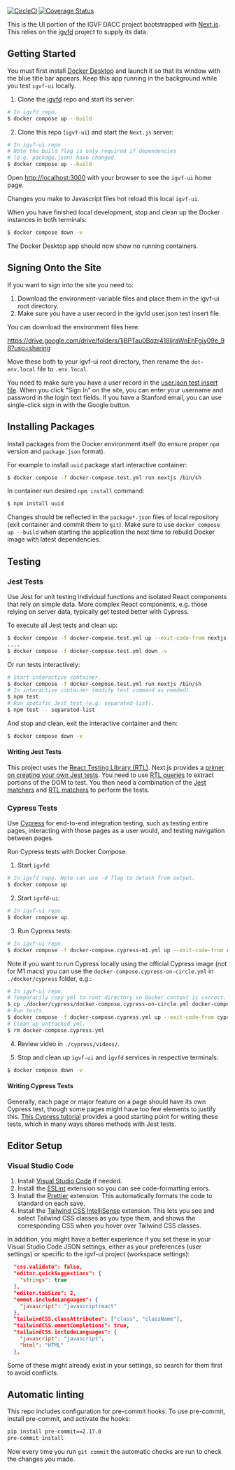 [![CircleCI](https://circleci.com/gh/IGVF-DACC/igvf-ui/tree/main.svg?style=svg)](https://circleci.com/gh/IGVF-DACC/igvf-ui/tree/main)
[![Coverage Status](https://coveralls.io/repos/github/IGVF-DACC/igvf-ui/badge.svg)](https://coveralls.io/github/IGVF-DACC/igvf-ui)

This is the UI portion of the IGVF DACC project bootstrapped with [Next.js](https://nextjs.org). This relies on the [igvfd](https://github.com/IGVF-DACC/igvfd) project to supply its data.

## Getting Started

You must first install [Docker Desktop](https://hub.docker.com/editions/community/docker-ce-desktop-mac) and launch it so that its window with the blue title bar appears. Keep this app running in the background while you test `igvf-ui` locally.

1. Clone the [igvfd](https://github.com/IGVF-DACC/igvfd) repo and start its server:

```bash
# In igvfd repo.
$ docker compose up --build
```

2. Clone this repo (`igvf-ui`) and start the `Next.js` server:

```bash
# In igvf-ui repo.
# Note the build flag is only required if dependencies
# (e.g. package.json) have changed.
$ docker compose up --build
```

Open [http://localhost:3000](http://localhost:3000) with your browser to see the `igvf-ui` home page.

Changes you make to Javascript files hot reload this local `igvf-ui`.

When you have finished local development, stop and clean up the Docker instances in both terminals:

```bash
$ docker compose down -v
```

The Docker Desktop app should now show no running containers.

## Signing Onto the Site

If you want to sign into the site you need to:

1. Download the environment-variable files and place them in the igvf-ui root directory.
2. Make sure you have a user record in the igvfd user.json test insert file.

You can download the environment files here:

https://drive.google.com/drive/folders/1jBPTau0Bqzr418IjraWnEhFgiy09e_98?usp=sharing

Move these both to your igvf-ui root directory, then rename the `dot-env.local` file to `.env.local`.

You need to make sure you have a user record in the [user.json test insert file](https://github.com/IGVF-DACC/igvfd/blob/dev/src/igvfd/tests/data/inserts/user.json). When you click “Sign In” on the site, you can enter your username and password in the login text fields. If you have a Stanford email, you can use single-click sign in with the Google button.

## Installing Packages

Install packages from the Docker environment itself (to ensure proper `npm` version and `package.json` format).

For example to install `uuid` package start interactive container:

```bash
$ docker compose -f docker-compose.test.yml run nextjs /bin/sh
```

In container run desired `npm install` command:

```bash
$ npm install uuid
```

Changes should be reflected in the `package*.json` files of local repository (exit container and commit them to `git`). Make sure to use `docker compose up --build` when starting the application the next time to rebuild Docker image with latest dependencies.

## Testing

### Jest Tests

Use Jest for unit testing individual functions and isolated React components that rely on simple data. More complex React components, e.g. those relying on server data, typically get tested better with Cypress.

To execute all Jest tests and clean up:

```bash
$ docker compose -f docker-compose.test.yml up --exit-code-from nextjs
....
$ docker compose -f docker-compose.test.yml down -v

```

Or run tests interactively:

```bash
# Start interactive container.
$ docker compose -f docker-compose.test.yml run nextjs /bin/sh
# In interactive container (modify test command as needed).
$ npm test
# Run specific Jest test (e.g. separated-list).
$ npm test -- separated-list
```

And stop and clean, exit the interactive container and then:

```bash
$ docker compose down -v
```

#### Writing Jest Tests

This project uses the [React Testing Library (RTL)](https://testing-library.com/docs/react-testing-library/intro/). Next.js provides a [primer on creating your own Jest tests](https://nextjs.org/docs/testing#jest-and-react-testing-library). You need to use [RTL queries](https://testing-library.com/docs/react-testing-library/cheatsheet/#queries) to extract portions of the DOM to test. You then need a combination of the [Jest matchers](https://jestjs.io/docs/expect) and [RTL matchers](https://github.com/testing-library/jest-dom#table-of-contents) to perform the tests.

### Cypress Tests

Use [Cypress](https://www.cypress.io) for end-to-end integration testing, such as testing entire pages, interacting with those pages as a user would, and testing navigation between pages.

Run Cypress tests with Docker Compose.

1. Start `igvfd`:

```bash
# In igvfd repo. Note can use -d flag to detach from output.
$ docker compose up
```

2. Start `igvfd-ui`:

```bash
# In igvf-ui repo.
$ docker compose up
```

3. Run Cypress tests:

```bash
# In igvf-ui repo.
$ docker compose -f docker-compose.cypress-m1.yml up --exit-code-from cypress
```

Note if you want to run Cypress locally using the official Cypress image (not for M1 macs) you can use the `docker-compose.cypress-on-circle.yml` in `./docker/cypress` folder, e.g.:

```bash
# In igvf-ui repo.
# Temporarily copy yml to root directory so Docker context is correct.
$ cp ./docker/cypress/docker-compose.cypress-on-circle.yml docker-compose.cypress.yml
# Run tests.
$ docker compose -f docker-compose.cypress.yml up --exit-code-from cypress
# Clean up untracked yml.
$ rm docker-compose.cypress.yml
```

4. Review video in `./cypress/videos/`.

5. Stop and clean up `igvf-ui` and `igvfd` services in respective terminals:

```bash
$ docker compose down -v
```

#### Writing Cypress Tests

Generally, each page or major feature on a page should have its own Cypress test, though some pages might have too few elements to justify this. [This Cypress tutorial](https://docs.cypress.io/guides/getting-started/writing-your-first-test#Write-your-first-test) provides a good starting point for writing these tests, which in many ways shares methods with Jest tests.

## Editor Setup

### Visual Studio Code

1. Install [Visual Studio Code](https://code.visualstudio.com/download) if needed.
1. Install the [ESLint](https://marketplace.visualstudio.com/items?itemName=dbaeumer.vscode-eslint) extension so you can see code-formatting errors.
1. Install the [Prettier](https://marketplace.visualstudio.com/items?itemName=esbenp.prettier-vscode) extension. This automatically formats the code to standard on each save.
1. Install the [Tailwind CSS IntelliSense](https://marketplace.visualstudio.com/items?itemName=bradlc.vscode-tailwindcss) extension. This lets you see and select Tailwind CSS classes as you type them, and shows the corresponding CSS when you hover over Tailwind CSS classes.

In addition, you might have a better experience if you set these in your Visual Studio Code JSON settings, either as your preferences (user settings) or specific to the igvf-ui project (workspace settings):

```json
  "css.validate": false,
  "editor.quickSuggestions": {
    "strings": true
  },
  "editor.tabSize": 2,
  "emmet.includeLanguages": {
    "javascript": "javascriptreact"
  },
  "tailwindCSS.classAttributes": ["class", "className"],
  "tailwindCSS.emmetCompletions": true,
  "tailwindCSS.includeLanguages": {
    "javascript": "javascript",
    "html": "HTML"
  },
```

Some of these might already exist in your settings, so search for them first to avoid conflicts.

## Automatic linting

This repo includes configuration for pre-commit hooks. To use pre-commit, install pre-commit, and activate the hooks:

```bash
pip install pre-commit==2.17.0
pre-commit install
```

Now every time you run `git commit` the automatic checks are run to check the changes you made.
